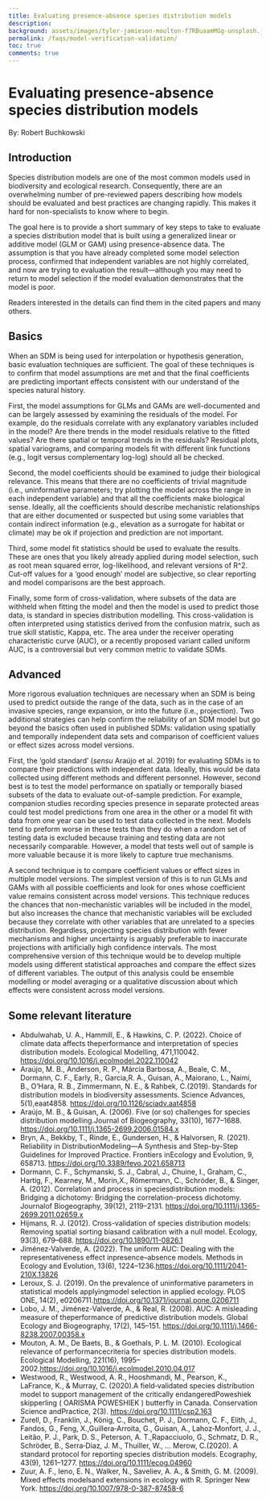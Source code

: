 ```yaml
---
title: Evaluating presence-absence species distribution models
description: 
background: assets/images/tyler-jamieson-moulton-f7RBuaamMGg-unsplash.jpg
permalink: /faqs/model-verification-validation/
toc: true
comments: true
---
```



# Evaluating presence-absence species distribution models
By: Robert Buchkowski

## Introduction

Species distribution models are one of the most common models used in biodiversity and ecological research. Consequently, there are an overwhelming number of pre-reviewed papers describing how models should be evaluated and best practices are changing rapidly. This makes it hard for non-specialists to know where to begin.

The goal here is to provide a short summary of key steps to take to evaluate a species distribution model that is built using a generalized linear or additive model (GLM or GAM) using presence-absence data. The assumption is that you have already completed some model selection process, confirmed that independent variables are not highly correlated, and now are trying to evaluation the result—although you may need to return to model selection if the model evaluation demonstrates that the model is poor.

Readers interested in the details can find them in the cited papers and many others.

## Basics

When an SDM is being used for interpolation or hypothesis generation, basic evaluation techniques are sufficient. The goal of these techniques is to confirm that model assumptions are met and that the final coefficients are predicting important effects consistent with our understand of the species natural history.

First, the model assumptions for GLMs and GAMs are well-documented and can be largely assessed by examining the residuals of the model. For example, do the residuals correlate with any explanatory variables included in the model? Are there trends in the model residuals relative to the fitted values? Are there spatial or temporal trends in the residuals? Residual plots, spatial variograms, and comparing models fit with different link functions (e.g., logit versus complementary log-log) should all be checked.

Second, the model coefficients should be examined to judge their biological relevance. This means that there are no coefficients of trivial magnitude (i.e., uninformative parameters; try plotting the model across the range in each independent variable) and that all the coefficients make biological sense. Ideally, all the coefficients should describe mechanistic relationships that are either documented or suspected but using some variables that contain indirect information (e.g., elevation as a surrogate for habitat or climate) may be ok if projection and prediction are not important.

Third, some model fit statistics should be used to evaluate the results. These are ones that you likely already applied during model selection, such as root mean squared error, log-likelihood, and relevant versions of R^2. Cut-off values for a ‘good enough’ model are subjective, so clear reporting and model comparisons are the best approach.

Finally, some form of cross-validation, where subsets of the data are withheld when fitting the model and then the model is used to predict those data, is standard in species distribution modelling. This cross-validation is often interpreted using statistics derived from the confusion matrix, such as true skill statistic, Kappa, etc. The area under the receiver operating characteristic curve (AUC), or a recently proposed variant called uniform AUC, is a controversial but very common metric to validate SDMs.

## Advanced

More rigorous evaluation techniques are necessary when an SDM is being used to predict outside the range of the data, such as in the case of an invasive species, range expansion, or into the future (i.e., projection). Two additional strategies can help confirm the reliability of an SDM model but go beyond the basics often used in published SDMs: validation using spatially and temporally independent data sets and comparison of coefficient values or effect sizes across model versions.

First, the ‘gold standard’ (*sensu* Araújo et al. 2019) for evaluating SDMs is to compare their predictions with independent data. Ideally, this would be data collected using different methods and different personnel. However, second best is to test the model performance on spatially or temporally biased subsets of the data to evaluate out-of-sample prediction. For example, companion studies recording species presence in separate protected areas could test model predictions from one area in the other or a model fit with data from one year can be used to test data collected in the next. Models tend to preform worse in these tests than they do when a random set of testing data is excluded because training and testing data are not necessarily comparable. However, a model that tests well out of sample is more valuable because it is more likely to capture true mechanisms.

A second technique is to compare coefficient values or effect sizes in multiple model versions. The simplest version of this is to run GLMs and GAMs with all possible coefficients and look for ones whose coefficient value remains consistent across model versions. This technique reduces the chances that non-mechanistic variables will be included in the model, but also increases the chance that mechanistic variables will be excluded because they correlate with other variables that are unrelated to a species distribution. Regardless, projecting species distribution with fewer mechanisms and higher uncertainty is arguably preferable to inaccurate projections with artificially high confidence intervals. The most comprehensive version of this technique would be to develop multiple models using different statistical approaches and compare the effect sizes of different variables. The output of this analysis could be ensemble modelling or model averaging or a qualitative discussion about which effects were consistent across model versions.

## Some relevant literature

* Abdulwahab, U. A., Hammill, E., & Hawkins, C. P. (2022). Choice of climate data affects theperformance and interpretation of species distribution models. Ecological Modelling, 471,110042. https://doi.org/10.1016/j.ecolmodel.2022.110042
* Araújo, M. B., Anderson, R. P., Márcia Barbosa, A., Beale, C. M., Dormann, C. F., Early, R., Garcia,R. A., Guisan, A., Maiorano, L., Naimi, B., O’Hara, R. B., Zimmermann, N. E., & Rahbek, C.(2019). Standards for distribution models in biodiversity assessments. Science Advances, 5(1),eaat4858. https://doi.org/10.1126/sciadv.aat4858
* Araújo, M. B., & Guisan, A. (2006). Five (or so) challenges for species distribution modelling.Journal of Biogeography, 33(10), 1677–1688. https://doi.org/10.1111/j.1365-2699.2006.01584.x
* Bryn, A., Bekkby, T., Rinde, E., Gundersen, H., & Halvorsen, R. (2021). Reliability in DistributionModeling—A Synthesis and Step-by-Step Guidelines for Improved Practice. Frontiers inEcology and Evolution, 9, 658713. https://doi.org/10.3389/fevo.2021.658713
* Dormann, C. F., Schymanski, S. J., Cabral, J., Chuine, I., Graham, C., Hartig, F., Kearney, M., Morin,X., Römermann, C., Schröder, B., & Singer, A. (2012). Correlation and process in speciesdistribution models: Bridging a dichotomy: Bridging the correlation-process dichotomy. Journalof Biogeography, 39(12), 2119–2131. https://doi.org/10.1111/j.1365-2699.2011.02659.x
* Hijmans, R. J. (2012). Cross-validation of species distribution models: Removing spatial sorting biasand calibration with a null model. Ecology, 93(3), 679–688. https://doi.org/10.1890/11-0826.1
* Jiménez‐Valverde, A. (2022). The uniform AUC: Dealing with the representativeness effect inpresence–absence models. Methods in Ecology and Evolution, 13(6), 1224–1236.https://doi.org/10.1111/2041-210X.13826
* Leroux, S. J. (2019). On the prevalence of uninformative parameters in statistical models applyingmodel selection in applied ecology. PLOS ONE, 14(2), e0206711.https://doi.org/10.1371/journal.pone.0206711
* Lobo, J. M., Jiménez-Valverde, A., & Real, R. (2008). AUC: A misleading measure of theperformance of predictive distribution models. Global Ecology and Biogeography, 17(2), 145–151. https://doi.org/10.1111/j.1466-8238.2007.00358.x
* Mouton, A. M., De Baets, B., & Goethals, P. L. M. (2010). Ecological relevance of performancecriteria for species distribution models. Ecological Modelling, 221(16), 1995–2002.https://doi.org/10.1016/j.ecolmodel.2010.04.017
* Westwood, R., Westwood, A. R., Hooshmandi, M., Pearson, K., LaFrance, K., & Murray, C. (2020).A field‐validated species distribution model to support management of the critically endangeredPoweshiek skipperling ( OARISMA POWESHIEK ) butterfly in Canada. Conservation Science andPractice, 2(3). https://doi.org/10.1111/csp2.163
* Zurell, D., Franklin, J., König, C., Bouchet, P. J., Dormann, C. F., Elith, J., Fandos, G., Feng, X.,Guillera‐Arroita, G., Guisan, A., Lahoz‐Monfort, J. J., Leitão, P. J., Park, D. S., Peterson, A. T.,Rapacciuolo, G., Schmatz, D. R., Schröder, B., Serra‐Diaz, J. M., Thuiller, W., … Merow, C.(2020). A standard protocol for reporting species distribution models. Ecography, 43(9), 1261–1277. https://doi.org/10.1111/ecog.04960
* Zuur, A. F., Ieno, E. N., Walker, N., Saveliev, A. A., & Smith, G. M. (2009). Mixed effects modelsand extensions in ecology with R. Springer New York. https://doi.org/10.1007/978-0-387-87458-6